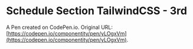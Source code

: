 # Schedule Section TailwindCSS - 3rd

A Pen created on CodePen.io. Original URL: [https://codepen.io/componentity/pen/yLOgxVm](https://codepen.io/componentity/pen/yLOgxVm).


